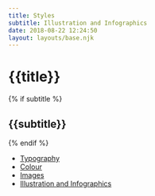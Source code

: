 ```yaml
---
title: Styles
subtitle: Illustration and Infographics
date: 2018-08-22 12:24:50
layout: layouts/base.njk
---
```


<h1>{{title}}</h1>
{% if subtitle %} <h2>{{subtitle}}</h2>{% endif %}

<ul class="vf-list vf-list--inline">
  <li class="vf-list__item"><a href="/styles/typography/" class="vf-list__link">Typography</a></li>
  <li class="vf-list__item"><a href="/styles/colour/" class="vf-list__link">Colour</a></li>
  <li class="vf-list__item"><a href="/styles/images/" class="vf-list__link">Images</a></li>
  <li class="vf-list__item"><a href="/styles/illustration-and-infographics/" class="vf-list__link">Illustration and Infographics</a></li>
</ul>
